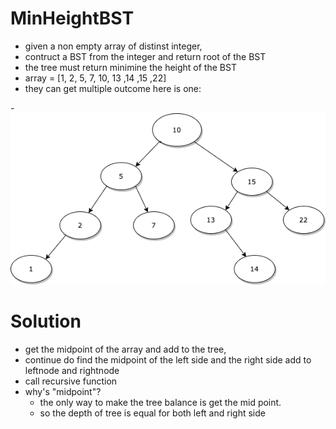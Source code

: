 # MinHeightBST
- given a non empty array  of distinst integer, 
- contruct a BST from  the integer and return root of the BST 
- the tree must return minimine the height of the BST
- array = [1, 2, 5, 7, 10, 13 ,14 ,15 ,22]
- they can get multiple outcome here is one:

-![alt text](https://github.com/hieunugent/MinHeightBST/blob/master/Untitled%20Diagram.png)
   
 # Solution
 - get the midpoint of the array and add to the tree, 
 - continue do find the midpoint of the left side and the right side add to leftnode and rightnode
 - call recursive function
 - why's "midpoint"?
   - the only way to make the tree balance is get the mid point. 
   - so the depth of tree is equal for both left and right side
